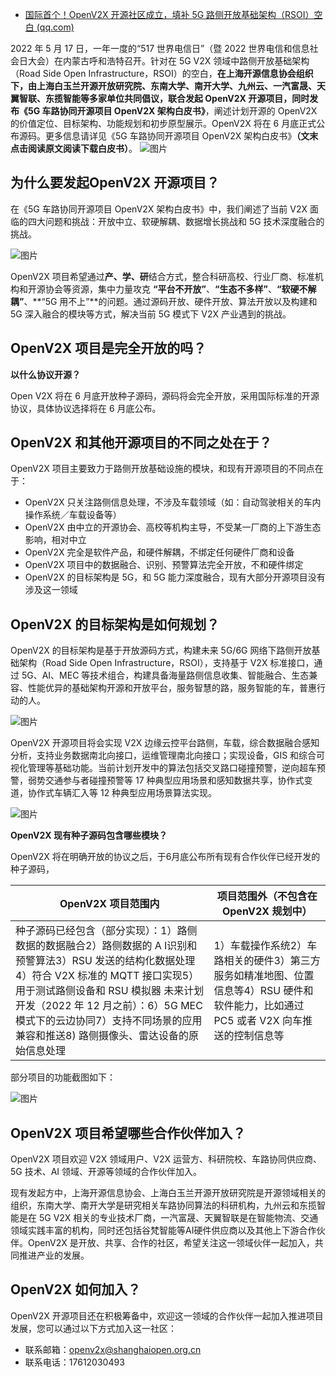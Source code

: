 - [国际首个！OpenV2X 开源社区成立，填补 5G 路侧开放基础架构（RSOI）空白 (qq.com)](https://mp.weixin.qq.com/s/r7-3MeuI6wDaSXeB2lPOKg)

2022 年 5 月 17 日，一年一度的“517 世界电信日”（暨 2022 世界电信和信息社会日大会）在内蒙古呼和浩特召开。针对在 5G V2X 领域中路侧开放基础架构（Road Side Open Infrastructure，RSOI）的空白，**在上海开源信息协会组织下，由上海白玉兰开源开放研究院、东南大学、南开大学、九州云、一汽富晟、天翼智联、东揽智能等多家单位共同倡议，联合发起 OpenV2X 开源项目，同时发布《5G 车路协同开源项目 OpenV2X 架构白皮书》**，阐述计划开源的 OpenV2X 的价值定位、目标架构、功能规划和初步原型展示。OpenV2X 将在 6 月底正式公布源码。更多信息请详见《5G 车路协同开源项目 OpenV2X 架构白皮书》**（文末点击阅读原文阅读下载白皮书）**。
![图片](https://mmbiz.qpic.cn/sz_mmbiz_png/Hl54p4MexNdFQkWvGn0Jb8MTicyfHu5D4aPLUMwJyKjN6fyPlFAwiahflicgDOq4lDhYiaWg8msAxMaXBIicq6ZGEog/640?wx_fmt=png&wxfrom=5&wx_lazy=1&wx_co=1)

## **为什么要发起OpenV2X 开源项目？**

在《5G 车路协同开源项目 OpenV2X 架构白皮书》中，我们阐述了当前 V2X 面临的四大问题和挑战：开放中立、软硬解耦、数据增长挑战和 5G 技术深度融合的挑战。

![图片](https://mmbiz.qpic.cn/sz_mmbiz_png/Hl54p4MexNdFQkWvGn0Jb8MTicyfHu5D4IVagfh2dAJoJORXia5NOr1LV1YmAJlVP9OtibpzliaCWwjZpDKicrExbBg/640?wx_fmt=png&wxfrom=5&wx_lazy=1&wx_co=1)



OpenV2X 项目希望通过**产、学、研**结合方式，整合科研高校、行业厂商、标准机构和开源协会等资源，集中力量攻克 **“平台不开放”**、**“生态不多样”**、**“软硬不解耦”**、**“5G 用不上”**的问题。通过源码开放、硬件开放、算法开放以及构建和 5G 深入融合的模块等方式，解决当前 5G 模式下 V2X 产业遇到的挑战。

## OpenV2X 项目是完全开放的吗？

**以什么协议开源？**

Open V2X 将在 6 月底开放种子源码，源码将会完全开放，采用国际标准的开源协议，具体协议选择将在 6 月底公布。

## **OpenV2X 和其他开源项目的不同之处在于？**

OpenV2X 项目主要致力于路侧开放基础设施的模块，和现有开源项目的不同点在于：

- OpenV2X 只关注路侧信息处理，不涉及车载领域（如：自动驾驶相关的车内操作系统／车载设备等）
- OpenV2X 由中立的开源协会、高校等机构主导，不受某一厂商的上下游生态影响，相对中立
- OpenV2X 完全是软件产品，和硬件解耦，不绑定任何硬件厂商和设备
- OpenV2X 项目中的数据融合、识别、预警算法完全开放，不和硬件绑定
- OpenV2X 的目标架构是 5G，和 5G 能力深度融合，现有大部分开源项目没有涉及这一领域

## **OpenV2X 的目标架构是如何规划？**

OpenV2X 的目标架构是基于开放源码方式，构建未来 5G/6G 网络下路侧开放基础架构（Road Side Open Infrastructure，RSOI），支持基于 V2X 标准接口，通过 5G、AI、MEC 等技术组合，构建具备海量路侧信息收集、智能融合、生态兼容、性能优异的基础架构开源和开放平台，服务智慧的路，服务智能的车，普惠行动的人。

![图片](https://mmbiz.qpic.cn/sz_mmbiz_png/Hl54p4MexNdFQkWvGn0Jb8MTicyfHu5D4NR15Se7dTeB9nlswvle1l1EDkSlmU4sMZYjibibMqzRpvpvgSunicVEdQ/640?wx_fmt=png&wxfrom=5&wx_lazy=1&wx_co=1)

OpenV2X 开源项目将会实现 V2X 边缘云控平台路侧，车载，综合数据融合感知分析，支持业务数据南北向接口，运维管理南北向接口；实现设备，GIS 和综合可视化管理等基础功能。当前计划开发中的算法包括交叉路口碰撞预警，逆向超车预警，弱势交通参与者碰撞预警等 17 种典型应用场景和感知数据共享，协作式变道，协作式车辆汇入等 12 种典型应用场景算法实现。 

![图片](https://mmbiz.qpic.cn/sz_mmbiz_png/Hl54p4MexNdFQkWvGn0Jb8MTicyfHu5D4sAOWT1Nib1Y6rIuC7bTfmicDhpDDD9jPsww0XL23fC9PSwib5UhdZsV3g/640?wx_fmt=png&wxfrom=5&wx_lazy=1&wx_co=1)

**OpenV2X 现有种子源码包含哪些模块？**

OpenV2X 将在明确开放的协议之后，于6月底公布所有现有合作伙伴已经开发的种子源码，

| OpenV2X 项目范围内                                           | 项目范围外（不包含在 OpenV2X 规划中）                        |
| ------------------------------------------------------------ | ------------------------------------------------------------ |
| 种子源码已经包含（部分实现）：1）路侧数据的数据融合2）路侧数据的 A I识别和预警算法3）RSU 发送的结构化数据处理4）符合 V2X 标准的 MQTT 接口实现5）用于测试路侧设备和 RSU 模拟器 未来计划开发（2022 年 12 月之前）：6）5G MEC 模式下的云边协同7）支持不同场景的应用兼容和推送8) 路侧摄像头、雷达设备的原始信息处理 | 1）车载操作系统2）车路相关的硬件3）第三方服务如精准地图、位置信息等4）RSU 硬件和软件能力，比如通过 PC5 或者 V2X 向车推送的控制信息等 |

部分项目的功能截图如下：

![图片](https://mmbiz.qpic.cn/sz_mmbiz_png/Hl54p4MexNdFQkWvGn0Jb8MTicyfHu5D4icYJGr0ENCtj9Ks1h2F9W67qFZqcCuxbg4JunnztqxTxlx1pXj4eK8w/640?wx_fmt=png&wxfrom=5&wx_lazy=1&wx_co=1)

## **OpenV2X 项目希望哪些合作伙伴加入？**

OpenV2X 项目欢迎 V2X 领域用户、V2X 运营方、科研院校、车路协同供应商、5G 技术、AI 领域、开源等领域的合作伙伴加入。

现有发起方中，上海开源信息协会、上海白玉兰开源开放研究院是开源领域相关的组织，东南大学、南开大学是研究相关车路协同算法的科研机构，九州云和东揽智能是在 5G V2X 相关的专业技术厂商，一汽富晟、天翼智联是在智能物流、交通领域实践丰富的机构，同时还包括谷梵智能等AI硬件供应商以及其他上下游合作伙伴。OpenV2X 是开放、共享、合作的社区，希望关注这一领域伙伴一起加入，共同推进产业的发展。

## OpenV2X 如何加入？

OpenV2X 开源项目还在积极筹备中，欢迎这一领域的合作伙伴一起加入推进项目发展，您可以通过以下方式加入这一社区：

- 联系邮箱：[openv2x@shanghaiopen.org.cn](mailto:openv2x@shanghaiopen.org.cn) 
- 联系电话：17612030493